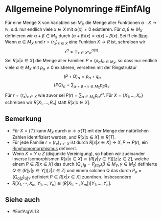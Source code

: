 # Allgemeine Polynomringe #EinfAlg 
Für eine Menge X von Variablen sei $M_X$ die Menge aller Funktionen $\alpha:X\to\mathbb{N}$, s.d. nur endlich viele $x\in X$ mit $\alpha(x)\neq 0$ existieren. Für $\alpha,\beta\in M_X$ definieren wir $\alpha+\beta\in M_X$ durch $(\alpha+\beta)(x)=\alpha(x)+\beta(x)$. Sei R ein [Ring](Einf.%20Alg/Definition/Ring.md). Wenn $\alpha\in M_X$ und $r=(r_x)_{x\in X}$ eine Funktion $X\to R$ ist, schreiben wir $$r^\alpha=\prod_{x\in X}r^{\alpha(x)}_\alpha.$$
Sei $R[x|x\in X]$ die Menge aller Familien $P=(p_\alpha)_{\alpha\in M_X}$, so dass nur endlich viele $\alpha\in M_X$ mit $p_\alpha\neq 0$ existieren, versehen mit der Ringstruktur
$$(P+Q)_\alpha=p_\alpha+q_\alpha$$
$$(PQ)_\alpha=\sum_{\alpha=\beta+\gamma\in M_X}p_\beta q_\gamma.$$
Für $r=(r_x)_{x\in X}$ wie zuvor sei $P(r)=\sum_{\alpha\in M_X}p_\alpha r^\alpha$. Für $X=\{X_1,\dots,X_n\}$ schreiben wir $R[X_1,\dots,R_n]$ statt $R[x|x\in X]$.
## Bemerkung
- Für $X=\{T\}$ kann $M_X$ durch $\alpha\to\alpha(T)$ mit der Menge der natürlichen Zahlen identifiziert werden, und $R[x|x\in X]\cong R[T]$.
- Für jede Familie $r=(r_x)_{x\in X}$ ist durch $R[x|x\in X]\to X, P\mapsto P(r)$, ein [Ringhomomorphismus](Einf.%20Alg/Definition/Ringhomomorphismus.md) definiert.
- Wenn $X=Y\cup Z$ (disjunkte Vereinigung), so haben wir zueinander inverse Isomorphismen $R[x|x\in X]\cong(R[y|y\in Y])[z|z\in Z]$, welche einem $P\in R[x\in X]$ das durch $(Q_\gamma)_\beta=P_{\beta\#\gamma}(\beta \in M_Y,\gamma \in M_Z)$ definierte $Q\in (R[y|y\in Y])[z|z\in Z]$ und einem solchen Q das durch $P_\alpha=(Q_{\alpha|Z})_{\alpha|Y}$ definiert $P\in R[x|x\in X]$ zuordnen. Insbesondere
- $R[X_1,\dotsm,X_m,Y_1,\dots,Y_n]\cong (R[X_1,\dotsm,X_m])[Y_1,\dots,Y_n]$.
## Siehe auch
- #EinfAlgVL13 